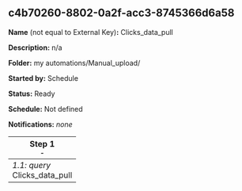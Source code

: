 ## c4b70260-8802-0a2f-acc3-8745366d6a58

**Name** (not equal to External Key)**:** Clicks_data_pull

**Description:** n/a

**Folder:** my automations/Manual_upload/

**Started by:** Schedule

**Status:** Ready

**Schedule:** Not defined

**Notifications:** _none_


| Step 1<br>_<small>-</small>_ |
| --- |
| _1.1: query_<br>Clicks_data_pull |
